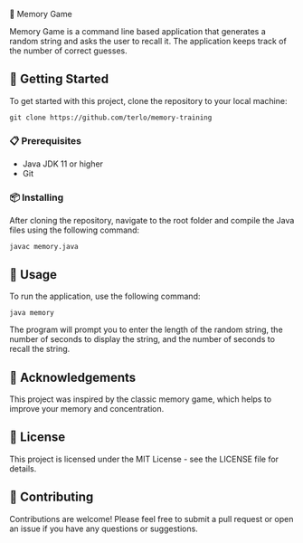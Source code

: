 📝 Memory Game

Memory Game is a command line based application that generates a random string and asks the user to recall it. The application keeps track of the number of correct guesses.

## 🚀 Getting Started

To get started with this project, clone the repository to your local machine:

```
git clone https://github.com/terlo/memory-training
```

### 📋 Prerequisites

- Java JDK 11 or higher
- Git

### 📦 Installing

After cloning the repository, navigate to the root folder and compile the Java files using the following command:

```
javac memory.java
```

## 🔧 Usage

To run the application, use the following command:

```
java memory
```

The program will prompt you to enter the length of the random string, the number of seconds to display the string, and the number of seconds to recall the string.

## 🎉 Acknowledgements

This project was inspired by the classic memory game, which helps to improve your memory and concentration.

## 📄 License

This project is licensed under the MIT License - see the LICENSE file for details.

## 🤝 Contributing

Contributions are welcome! Please feel free to submit a pull request or open an issue if you have any questions or suggestions.
